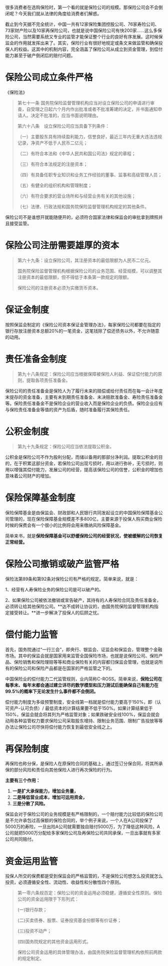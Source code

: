 很多消费者在选购保险时，第一个看的就是保险公司的规模。那保险公司会不会倒闭呢？今天我们就从法律的角度给消费者们解惑。

截止到今天据不完全统计，中国一共有12家保险集团控股公司、76家寿险公司、73家财产险以及10家再保险公司，也就是说中国保险公司有快200家……这么多保险公司，当然需要系统又专业的监管才能保证整个行业的良好有序发展。这时候保监会的作用就发挥出来了。其实，保险行业有很好地规定或条文来做监管和确保投保人的权益。这其中的机制内容，完全涵盖了保险公司从成立到资金管理，到偿付能力甚至于破产倒闭后的赔付问题。



# 保险公司成立条件严格

《保险法》

> 第七十一条    国务院保险监督管理机构应当对设立保险公司的申请进行审查，自受理之日起六个月内作出批准或者不批准筹建的决定，并书面通知申请人。决定不批准的，应当书面说明理由。
>
> 第六十八条　设立保险公司应当具备下列条件：
>
> （一）主要股东具有持续盈利能力，信誉良好，最近三年内无重大违法违规记录，净资产不低于人民币二亿元；
>
> （二）有符合本法和《中华人民共和国公司法》规定的章程；
>
> （三）有符合本法规定的注册资本；
>
> （四）有具备任职专业知识和业务工作经验的董事、监事和高级管理人员；
>
> （五）有健全的组织机构和管理制度；
>
> （六）有符合要求的营业场所和与经营业务有关的其他设施；
>
> （七）法律、行政法规和国务院保险监督管理机构规定的其他条件。

保险公司不是谁想开就能随便开的，必须符合国家法律和保监会的审批拿到牌照并且接受监管。

# 保险公司注册需要雄厚的资本

> 第六十九条：设立保险公司，其注册资本的最低限额为人民币二亿元。
>
> 国务院保险监督管理机构根据保险公司的业务范围、经营规模，可以调整其注册资本的最低限额，但不得低于本条第一款规定的限额。
>
> 保险公司的注册资本必须为实缴货币资本。

# 保证金制度

按照保监会制定的《保险公司资本保证金管理办法》，每家保险公司都要在指定的银行存放注册资本总额20%的一笔资金，这笔钱除了偿还债务以外，不允许随意的动用。

# 责任准备金制度

> 第九十八条规定：保险公司应当根据保障被保险人利益、保证偿付能力的原则，提取各项责任准备金。

保险公司的责任准备金是保险人为了履行未来的赔偿或给付责任而在每一会计年度末提存的资金准备，主要有未到期责任准备金、未决赔款准备金、寿险责任准备金等。保险责任准备金不是保险企业的营业收入而是保险企业的负债。保险企业应有与保险责任准备金等值的资产为后盾，随时准备履行其保险责任。

# 公积金制度

> 第九十九条规定：保险公司应当依法提取公积金。

公积金是保险公司不作为股利分配，而储以备用的那部分净利润。提取公积金的目的，在于积累这部分资金，若保险公司出现亏损时，用以进行弥补，无亏损时，则用以增强其偿付能力，发展公司的经营，提高该保险公司的信誉，公积金的增加也意味着公司财产的增加。

# 保险保障基金制度

保险保障基金是由保监会、财政部和人民银行共同发起设立的中国保险保障基金公司管理的，现在保险保障基金规模差不多800亿，主要来源于投保人购买商业保险时候的保费会有一个很小的比例将会用来缴纳风险保障基金。

简单来书，就是**保险保障基金可以舒缓保险公司的经营状况，使被缓解的公司恢复正常经营。**

# 保险公司撤销或破产监管严格

保险法第89条和第92条对保险公司有严格的规定。简单来说，就是：

1、经营有人寿保险业务的保险公司是可以破产的。

2、如果保险公司被依法撤销或宣告破产，其持有的人寿保险合同及责任准备金，必须转让给其他保险公司。**达不成转让协议的，由国务院保险监督管理机构指定接受转让。**进一步解决了投保人的后顾之忧。

# 偿付能力监管

首先，国务院通过“一行三会”，即央行、银监会、证监会和保监会，管理整个金融市场。其中的保监会就是国家用来监管全国保险市场，也就是说保险公司、保险产品、保险销售和保险理赔等等和商业保险有关的内容都归保监会管理，也就是说所有的保险公司和保险产品都是在国家的严格监管之下的。

中国保险业的偿付能力二代监管规则，业内简称C-ROSS。简单来说，**保险公司在每季末、每年末都会通过建立详尽的数学模型和压力测试后能确保自己有能力在99.5%的概率下无论发生什么事件都不会倒闭。**

偿付能力制度为多级预警制度，安全线第一档就是偿付能力要高于150%，即（认可资产-认可负债）/ 最低资本的计算结果要不低于150%。如果计算结果低于150%，保监会就会将其列为严格监管对象；如果跌破安全线100%，保监会就会动用各种监管权力要求保险公司采取股东增持、限制业务范围、限制广告投放等等办法让保险公司尽快将偿付能力恢复到最低安全线之上。

# 再保险制度

再保险也称分保，是保险人在原保险合同的基础上，通过签订分保合同，将其所承保的部分风险和责任向其他保险人进行再次保险的行为。

**主要有三个作用：**

1. **一是扩大承保能力，增加业务量，**
2. **二是降低营业成本，增加可运用资金，**
3. **三是分散了风险。**

保监会对于保险公司的业务规模是有严格限制的，一个赔付能力比较低的保险公司是不允许承包过高保额的保险合同的，举个例子来说，一个人在A公司投保了5000万的寿险，一旦出险A公司就需要独自赔付5000万，为了降低这种风险，A公司就把5000万分配给多家保险公司及再保险公司共同承保，一旦出事就有多家公司共同赔付。



# 资金运用监管

投保人所交的保费都是受到保监会的严格监管的，不是保险公司想怎么投资就怎么投资，必须遵循安全性、流动性、收益性和分散性四个原则。

> 第一零六条规百定：保险公司的资金运用必须稳健，遵循安全性原则。保险公司的资金运用限于下形列式：
>
> \(一\)银行存款；
>
> \(二\)买卖债券、股票、证券投资基金份额等有价证券；
>
> \(三\)投资不动产；
>
> \(四\)国务院规定的其他资金运用形式。
>
> 保险公司资金运用的具体管理办法，由国务院保险监督管理机构依照前两款的规定制定。





